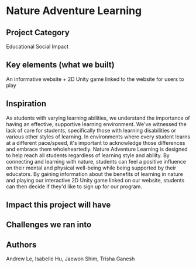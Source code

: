 # Nature Adventure Learning

## Project Category
Educational Social Impact

## Key elements (what we built)
An informative website + 2D Unity game linked to the website for users to play

## Inspiration
As students with varying learning abilities, we understand the importance of having an effective, supportive learning environment. We've witnessed the lack of care for students, specifically those with learning disabilities or various other styles of learning. In environments where every student learns at a different pace/speed, it's important to acknowledge those differences and embrace them wholeheartedly. Nature Adventure Learning is designed to help reach all students regardless of learning style and ability. By connecting and learning with nature, students can feel a positive influence on their mental and physical well-being while being supported by their educators. By gaining information about the benefits of learning in nature and playing our interactive 2D Unity game linked on our website, students can then decide if they'd like to sign up for our program. 

## Impact this project will have

## Challenges we ran into

## Authors
Andrew Le, Isabelle Hu, Jaewon Shim, Trisha Ganesh
